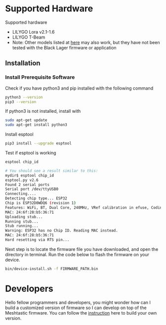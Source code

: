 # Supported Hardware

Supported hardware
- LILYGO Lora v2.1-1.6
- LILYGO T-Beam
- Note: Other models listed at [here](https://meshtastic.org/docs/supported-hardware) may also work, but they have not been tested with the Black Lager firmware or application

## Installation
### Install Prerequisite Software
Check if you have python3 and pip installed with the following command

```bash
python3 --version
pip3 --version
```

If python3 is not installed, install with

```bash
sudo apt-get update
sudo apt-get install python3
```
Install esptool
```bash
pip3 install --upgrade esptool
```
Test if esptool is working
```bash
esptool chip_id
```
```bash
# You should see a result similar to this:
mydir$ esptool chip_id
esptool.py v2.6
Found 2 serial ports
Serial port /dev/ttyUSB0
Connecting....
Detecting chip type... ESP32
Chip is ESP32D0WDQ6 (revision 1)
Features: WiFi, BT, Dual Core, 240MHz, VRef calibration in efuse, Coding Scheme None
MAC: 24:6f:28:b5:36:71
Uploading stub...
Running stub...
Stub running...
Warning: ESP32 has no Chip ID. Reading MAC instead.
MAC: 24:6f:28:b5:36:71
Hard resetting via RTS pin...
```

Next step is to locate the firmware file you have downloaded, and open the directory in terminal. Run the code below to flash the firmware on your device.

```bash
bin/device-install.sh -f FIRMWARE_PATH.bin
```

# Developers
Hello fellow programmers and developers, you might wonder how can I build a customized version of firmware so I can develop on top of the Meshtastic firmware. You can follow the [instruction](https://meshtastic.org/docs/development/firmware/build) here to build your own version.
